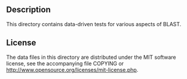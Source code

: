 Description
------------

This directory contains data-driven tests for various aspects of BLAST.

License
--------

The data files in this directory are distributed under the MIT software
license, see the accompanying file COPYING or
http://www.opensource.org/licenses/mit-license.php.

